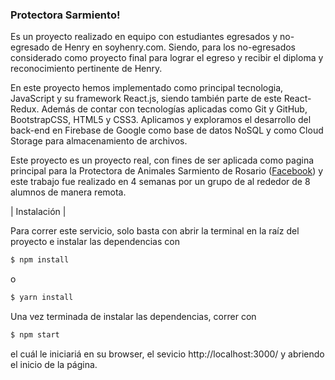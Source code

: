 ### Protectora Sarmiento!

Es un proyecto realizado en equipo con estudiantes egresados y no-egresado de Henry en soyhenry.com. Siendo, para los no-egresados considerado como proyecto final para lograr el egreso y recibir el diploma y reconocimiento pertinente de Henry.

En este proyecto hemos implementado como principal tecnologia, JavaScript y su framework React.js, siendo también parte de este React-Redux. Además de contar con tecnologías aplicadas como Git y GitHub, BootstrapCSS, HTML5 y CSS3. Aplicamos y exploramos el desarrollo del back-end en Firebase de Google como base de datos NoSQL y como Cloud Storage para almacenamiento de archivos.

Este proyecto es un proyecto real, con fines de ser aplicada como pagina principal para la Protectora de Animales Sarmiento de Rosario ([Facebook](https://www.facebook.com/ProtectoraSarmiento.Rosario)) y este trabajo fue realizado en 4 semanas por un grupo de al rededor de 8 alumnos de manera remota.

| Instalación |

Para correr este servicio, solo basta con abrir la terminal en la raíz del proyecto e instalar las dependencias con 
```sh
$ npm install
```
o
```sh
$ yarn install
```

Una vez terminada de instalar las dependencias, correr con 
```sh
$ npm start
```
el cuál le iniciariá en su browser, el sevicio http://localhost:3000/ y abriendo el inicio de la página.
